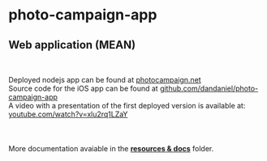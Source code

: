 photo-campaign-app
==================

<h2>Web application (MEAN)</h2>
<br/>

Deployed nodejs app can be found at <a href="http://photocampaign.net">photocampaign.net</a><br/>
Source code for the iOS app can be found at <a href="https://github.com/dandaniel/photo-campaign-app">
github.com/dandaniel/photo-campaign-app</a><br/>
A video with a presentation of the first deployed version is available at: <a href="https://www.youtube.com/watch?v=xlu2rq1LZaY">youtube.com/watch?v=xlu2rq1LZaY</a><br/><br/>
<br/>
<br/>
More documentation avaiable in the <strong><a href="https://github.com/dandaniel/photo-campaign-app/tree/master/resources%20%26%20docs">resources & docs</a></strong> folder.
